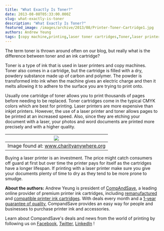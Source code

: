 ```yaml
---
title: "What Exactly Is Toner?"
date: 2013-08-08T05:33:00.000Z
slug: what-exactly-is-toner
description: "What Exactly Is Toner?"
featured_image: /images/archive/2013/08/Printer-Toner-Cartridge1.jpg
authors: Andrew Yeung
tags: [copy machine,printing,laser toner cartridges,Toner,laser printer]
---
```


The term toner is thrown around often on our blog, but really what is the difference between toner and an ink cartridge? 

Toner is a type of ink that is used in laser printers and copy machines. Toner also comes in a cartridge, but the cartridge is filled with a dry, powdery substance made up of carbon and polymer. The powder is transformed into ink when the machine gives an electric charge and then it melts allowing it to adhere to the surface you are trying to print onto. 

Usually one cartridge of toner allows you to print thousands of pages before needing to be replaced. Toner cartridges come in the typical CMYK colors which are best for printing. Laser printers are more expensive than inkjet printers. However, the use of a laser printer and toner allows pages to be printed at an increased speed. Also, since they are etching your document with a laser, your photos and word documents are printed more precisely and with a higher quality. 

| [![](/blog/images/Printer-Toner-Cartridge1.jpg)](/blog/images/Printer-Toner-Cartridge1.jpg) |
| -------------------------------------------------------------------------------------- |
| Image found at: www.charityanywhere.org                                                |

Buying a laser printer is an investment. The price might catch consumers off guard at first but over time the printer pays for itself as the cartridges have a longer lifespan. If printing with a laser printer make sure you give your documents plenty of time to dry as they tend to be more prone to smudge. 

**About the authors:** Andrew Yeung is president of [CompAndSave](https://www.compandsave.com/), a leading online provider of premium printer ink cartridges, including [remanufactured](https://www.compandsave.com/help) and [compatible printer ink cartridges](https://www.compandsave.com/help). With deals every month and a [1-year guarantee of quality](https://www.compandsave.com/help), CompandSave provides an easy way for people and businesses to purchase printer ink and accessories.  
  
Learn about CompandSave's deals and news from the world of printing by following us on [Facebook](https://www.facebook.com/compandsave.ink), [Twitter](https://twitter.com/compandsave), [LinkedIn](https://www.linkedin.com) ! 